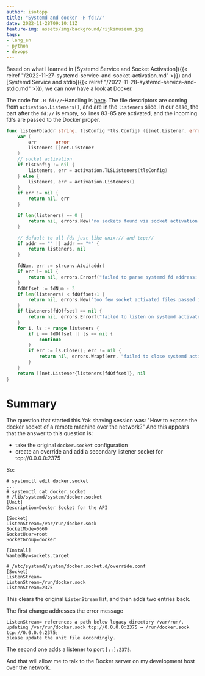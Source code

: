 ```yaml
---
author: isotopp
title: "Systemd and docker -H fd://"
date: 2022-11-28T09:10:11Z
feature-img: assets/img/background/rijksmuseum.jpg
tags:
- lang_en
- python
- devops
---
```


Based on what I learned in
[Systemd Service and Socket Activation]({{< relref "/2022-11-27-systemd-service-and-socket-activation.md" >}})
and
[Systemd Service and stdio]({{< relref "/2022-11-28-systemd-service-and-stdio.md" >}}),
we can now have a look at Docker.

The code for `-H fd://`-Handling is [here](https://github.com/moby/moby/blob/41be7293f54f15dc04f024bf2b0f09e1a697208b/daemon/listeners/listeners_linux.go#L63-L107).
The file descriptors are coming from `activation.Listeners()`, and are in the `listeners` slice.
In our case, the part after the `fd://` is empty, so lines 83-85 are activated, and the incoming fd's are passed to the Docker proper.

```go {linenos=table,hl_lines=[10,"21-23"],linenostart=63}
func listenFD(addr string, tlsConfig *tls.Config) ([]net.Listener, error) {
	var (
		err       error
		listeners []net.Listener
	)
	// socket activation
	if tlsConfig != nil {
		listeners, err = activation.TLSListeners(tlsConfig)
	} else {
		listeners, err = activation.Listeners()
	}
	if err != nil {
		return nil, err
	}

	if len(listeners) == 0 {
		return nil, errors.New("no sockets found via socket activation: make sure the service was started by systemd")
	}

	// default to all fds just like unix:// and tcp://
	if addr == "" || addr == "*" {
		return listeners, nil
	}

	fdNum, err := strconv.Atoi(addr)
	if err != nil {
		return nil, errors.Errorf("failed to parse systemd fd address: should be a number: %v", addr)
	}
	fdOffset := fdNum - 3
	if len(listeners) < fdOffset+1 {
		return nil, errors.New("too few socket activated files passed in by systemd")
	}
	if listeners[fdOffset] == nil {
		return nil, errors.Errorf("failed to listen on systemd activated file: fd %d", fdOffset+3)
	}
	for i, ls := range listeners {
		if i == fdOffset || ls == nil {
			continue
		}
		if err := ls.Close(); err != nil {
			return nil, errors.Wrapf(err, "failed to close systemd activated file: fd %d", fdOffset+3)
		}
	}
	return []net.Listener{listeners[fdOffset]}, nil
}
```

# Summary

The question that started this Yak shaving session was: "How to expose the docker socket of a remote machine over the network?"
And this appears that the answer to this question is:

- take the original `docker.socket` configuration
- create an override and add a secondary listener socket for tcp://0.0.0.0:2375

So:

```console
# systemctl edit docker.socket
...
# systemctl cat docker.socket
# /lib/systemd/system/docker.socket
[Unit]
Description=Docker Socket for the API

[Socket]
ListenStream=/var/run/docker.sock
SocketMode=0660
SocketUser=root
SocketGroup=docker

[Install]
WantedBy=sockets.target

# /etc/systemd/system/docker.socket.d/override.conf
[Socket]
ListenStream=
ListenStream=/run/docker.sock
ListenStream=2375
```

This clears the original `ListenStream` list, and then adds two entries back.

The first change addresses the error message

```console
ListenStream= references a path below legacy directory /var/run/,
updating /var/run/docker.sock tcp://0.0.0.0:2375 → /run/docker.sock tcp://0.0.0.0:2375;
please update the unit file accordingly.
```

The second one adds a listener to port `[::]:2375`.

And that will allow me to talk to the Docker server on my development host over the network.
